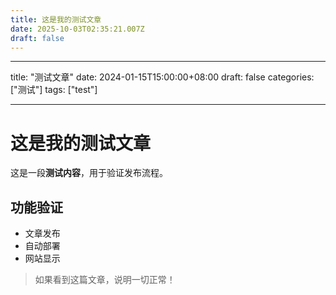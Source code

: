 ```yaml
---
title: 这是我的测试文章
date: 2025-10-03T02:35:21.007Z
draft: false
---
```



- - -

title: "测试文章"
date: 2024-01-15T15:00:00+08:00
draft: false
categories: \["测试"]
tags: \["test"]

- - -

# 这是我的测试文章

这是一段**测试内容**，用于验证发布流程。

## 功能验证

* 文章发布
* 自动部署
* 网站显示

> 如果看到这篇文章，说明一切正常！
